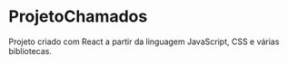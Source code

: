 # ProjetoChamados
 Projeto criado com React a partir da linguagem JavaScript, CSS e várias bibliotecas.
